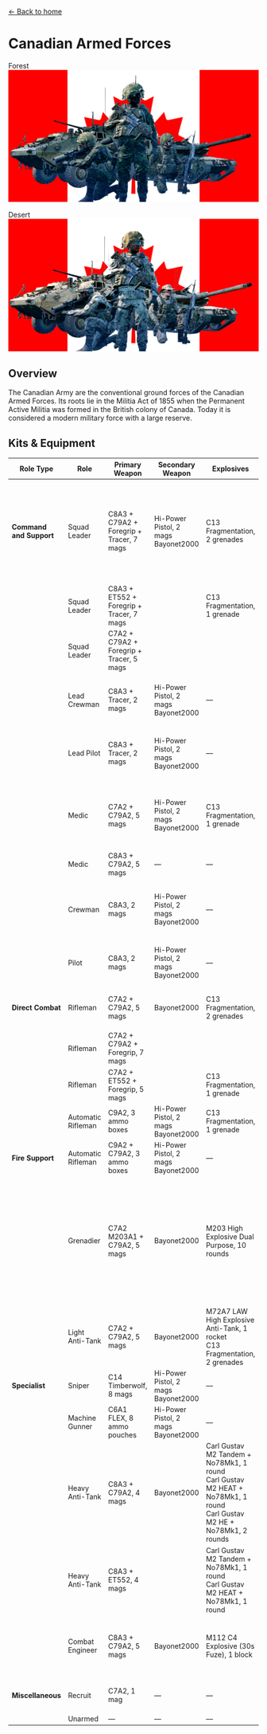 [← Back to home](../../README.md)

# Canadian Armed Forces

Forest
![Canadian Armed Forces](./canadian-armed-forces-forest.png)

Desert
![Canadian Armed Forces](./canadian-armed-forces-desert.png)

## Overview
The Canadian Army are the conventional ground forces of the Canadian Armed Forces. Its roots lie in the Militia Act of 1855 when the Permanent Active Militia was formed in the British colony of Canada. Today it is considered a modern military force with a large reserve.

## Kits & Equipment
| Role Type             | Role             | Primary Weapon                                                                                         | Secondary Weapon                                                                                         | Explosives                                                      | Smoke Grenades                                                                                         | Medical Supplies                                               | Addtl. Equipment                                                                                      |
|-----------------------|------------------|--------------------------------------------------------------------------------------------------------|----------------------------------------------------------------------------------------------------------|-----------------------------------------------------------------|---------------------------------------------------------------------------------------------------------|----------------------------------------------------------------|--------------------------------------------------------------------------------------------------------|
| **Command and Support** | Squad Leader     | C8A3 + C79A2 + Foregrip + Tracer, 7 mags                                                                | Hi-Power Pistol, 2 mags<br>Bayonet2000                                                                    | C13 Fragmentation, 2 grenades                                   | M18 Smoke White, 2 grenades<br>M18 Smoke Red, 1 grenade<br>M18 Smoke Blue, 1 grenade                   | Field Dressing, 2 packages                                      | Field Binoculars<br>Rally Point                                                                       |
|                       | Squad Leader     | C8A3 + ET552 + Foregrip + Tracer, 7 mags                                                                |                                                                                                          | C13 Fragmentation, 1 grenade                                     |                                                                                                       |                                                                |                                                                                                        |
|                       | Squad Leader     | C7A2 + C79A2 + Foregrip + Tracer, 5 mags                                                                |                                                                                                          |                                                                 |                                                                                                       |                                                                |                                                                                                        |
|                       | Lead Crewman      | C8A3 + Tracer, 2 mags                                                                                   | Hi-Power Pistol, 2 mags<br>Bayonet2000                                                                    | —                                                               | M18 Smoke White, 1 grenade                                                                             | Field Dressing, 2 packages                                      | Field Binoculars<br>Vehicle Repair Tools<br>Rally Point                                              |
|                       | Lead Pilot        | C8A3 + Tracer, 2 mags                                                                                   | Hi-Power Pistol, 2 mags<br>Bayonet2000                                                                    | —                                                               | M18 Smoke Red, 2 grenades                                                                             | Field Dressing, 2 packages                                      | Field Binoculars<br>Vehicle Repair Tools<br>Rally Point                                              |
|                       | Medic             | C7A2 + C79A2, 5 mags                                                                                   | Hi-Power Pistol, 2 mags<br>Bayonet2000                                                                    | C13 Fragmentation, 1 grenade                                     | M18 Smoke White, 2 grenades<br>M18 Smoke Red, 2 grenades                                              | Field Dressing, 9 packages<br>Medical Kit                      | Field Binoculars<br>Entrenching Tool                                                                  |
|                       | Medic             | C8A3 + C79A2, 5 mags                                                                                   | —                                                                                                        | —                                                               |                                                                                                       |                                                                | Entrenching Tool                                                                                       |
|                       | Crewman           | C8A3, 2 mags                                                                                           | Hi-Power Pistol, 2 mags<br>Bayonet2000                                                                    | —                                                               | M18 Smoke White, 2 grenades                                                                             | Field Dressing, 2 packages                                      | Entrenching Tool<br>Field Binoculars<br>Vehicle Repair Tools                                          |
|                       | Pilot             | C8A3, 2 mags                                                                                           | Hi-Power Pistol, 2 mags<br>Bayonet2000                                                                    | —                                                               | M18 Smoke Red, 2 grenades                                                                             | Field Dressing, 2 packages                                      | Field Binoculars<br>Vehicle Repair Tools                                                              |
| **Direct Combat**      | Rifleman          | C7A2 + C79A2, 5 mags                                                                                   | Bayonet2000                                                                                               | C13 Fragmentation, 2 grenades                                   | M18 Smoke White, 2 grenades                                                                             | Field Dressing, 2 packages                                      | Entrenching Tool<br>Ammo Bag<br>Field Binoculars                                                     |
|                       | Rifleman          | C7A2 + C79A2 + Foregrip, 7 mags                                                                        |                                                                                                          |                                                                 |                                                                                                       |                                                                |                                                                                                        |
|                       | Rifleman          | C7A2 + ET552 + Foregrip, 5 mags                                                                        |                                                                                                          | C13 Fragmentation, 1 grenade                                     |                                                                                                       |                                                                | Entrenching Tool<br>Ammo Bag                                                                          |
|                       | Automatic Rifleman | C9A2, 3 ammo boxes                                                                                     | Hi-Power Pistol, 2 mags<br>Bayonet2000                                                                    | C13 Fragmentation, 1 grenade                                     | M18 Smoke White, 2 grenades                                                                             | Field Dressing, 2 packages                                      | Entrenching Tool<br>Field Binoculars                                                                  |
| **Fire Support**       | Automatic Rifleman | C9A2 + C79A2, 3 ammo boxes                                                                             | Hi-Power Pistol, 2 mags<br>Bayonet2000                                                                    | —                                                               | M18 Smoke White, 2 grenades                                                                             | Field Dressing, 2 packages                                      | Entrenching Tool                                                                                       |
|                       | Grenadier         | C7A2 M203A1 + C79A2, 5 mags                                                                            | Bayonet2000                                                                                               | M203 High Explosive Dual Purpose, 10 rounds                      | M203 Smoke Marker White, 2 rounds<br>M203 Smoke Marker Blue, 2 rounds<br>M203 Smoke Marker Red, 2 rounds | Field Dressing, 2 packages                                      | Entrenching Tool                                                                                       |
|                       | Light Anti-Tank   | C7A2 + C79A2, 5 mags                                                                                   | Bayonet2000                                                                                               | M72A7 LAW High Explosive Anti-Tank, 1 rocket<br>C13 Fragmentation, 2 grenades | M18 Smoke White, 2 grenades                                                                             | Field Dressing, 2 packages                                      | Entrenching Tool                                                                                       |
| **Specialist**         | Sniper            | C14 Timberwolf, 8 mags                                                                                | Hi-Power Pistol, 2 mags<br>Bayonet2000                                                                    | —                                                               | M18 Smoke White, 2 grenades                                                                             | Field Dressing, 2 packages                                      | Entrenching Tool<br>Field Binoculars                                                                  |
|                       | Machine Gunner    | C6A1 FLEX, 8 ammo pouches                                                                              | Hi-Power Pistol, 2 mags<br>Bayonet2000                                                                    | —                                                               | M18 Smoke White, 2 grenades                                                                             | Field Dressing, 2 packages                                      | Entrenching Tool<br>Field Binoculars                                                                  |
|                       | Heavy Anti-Tank   | C8A3 + C79A2, 4 mags                                                                                   | Bayonet2000                                                                                               | Carl Gustav M2 Tandem + No78Mk1, 1 round<br>Carl Gustav M2 HEAT + No78Mk1, 1 round<br>Carl Gustav M2 HE + No78Mk1, 2 rounds | M18 Smoke White, 2 grenades                                                                             | Field Dressing, 2 packages                                      | Entrenching Tool                                                                                       |
|                       | Heavy Anti-Tank   | C8A3 + ET552, 4 mags                                                                                   |                                                                                                          | Carl Gustav M2 Tandem + No78Mk1, 1 round<br>Carl Gustav M2 HEAT + No78Mk1, 1 round                     |                                                                                                       |                                                                | Entrenching Tool<br>Field Binoculars                                                                  |
|                       | Combat Engineer   | C8A3 + C79A2, 5 mags                                                                                   | Bayonet2000                                                                                               | M112 C4 Explosive (30s Fuze), 1 block                            | M18 Smoke White, 4 grenades                                                                             | Field Dressing, 2 packages                                      | Entrenching Tool<br>Vehicle Repair Tools<br>Sandbags<br>Razor Wire                                   |
| **Miscellaneous**      | Recruit           | C7A2, 1 mag                                                                                           | —                                                                                                        | —                                                               | —                                                                                                       | Field Dressing, 1 package                                       | Entrenching Tool                                                                                       |
|                       | Unarmed           | —                                                                                                     | —                                                                                                        | —                                                               | —                                                                                                       | —                                                              | —                                                                                                      |